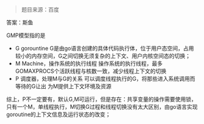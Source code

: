 > 题目来源：百度

答案：斯鱼

GMP模型指的是

- G gorountine
  G是由go语言创建的具体代码执行体，位于用户态空间，占用较小的内存空间，G之间切换无须复杂的上下文、用户内核空间态的切换；
- M Machine，操作系统的执行线程
  操作系统的执行线程，最多GOMAXPROCS个活跃线程与核数一致，减少线程上下文的切换
- P 调度器，处理M与G的关系
  可以调度线程执行的G，将那些进入系统调用而等待的G让出
  为M提供上下文环境及资源

综上，P不一定要有，默认G,M可运行，但是存在：共享变量的操作需要使用锁，只有一个M，单线程执行，M切换G过程和线程切换没有太大区别，由go语言实现goroutine的上下文信息及运行状态的改变；